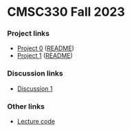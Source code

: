 # CMSC330 Fall 2023

### Project links
  + [Project 0](https://classroom.github.com/a/1Plgv8Fw) ([README](https://github.com/cmsc330fall23/cmsc330fall23/blob/main/projects/project0.md))
  + [Project 1](https://classroom.github.com/a/BGboJVCP) ([README](https://github.com/cmsc330fall23/cmsc330fall23/blob/main/projects/project1.md)) 
### Discussion links
  + [Discussion 1](https://classroom.github.com/a/Gk3lXbAx)
### Other links

 + [Lecture code](https://github.com/cmsc330fall23/cmsc330fall23/tree/main/lecture_code)
